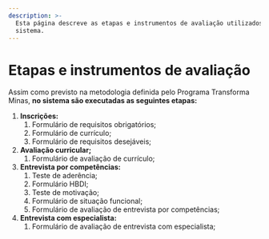 ```yaml
---
description: >-
  Esta página descreve as etapas e instrumentos de avaliação utilizados pelo
  sistema.
---
```


# Etapas e instrumentos de avaliação

Assim como previsto na metodologia definida pelo Programa Transforma Minas, **no sistema são executadas as seguintes etapas:**

1. **Inscrições:**
   1. Formulário de requisitos obrigatórios;
   2. Formulário de currículo;
   3. Formulário de requisitos desejáveis;
2. **Avaliação curricular;**
   1. Formulário de avaliação de currículo;
3. **Entrevista por competências:**
   1. Teste de aderência;
   2. Formulário HBDI;
   3. Teste de motivação;
   4. Formulário de situação funcional;
   5. Formulário de avaliação de entrevista por competências;
4. **Entrevista com especialista:**
   1. Formulário de avaliação de entrevista com especialista;

